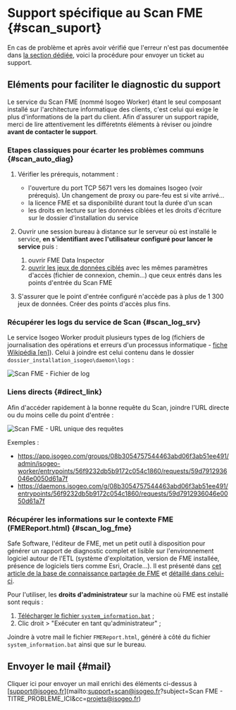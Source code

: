 # Support spécifique au Scan FME {#scan_suport}

En cas de problème et après avoir vérifié que l&apos;erreur n&apos;est pas documentée dans [la section dédiée](faq.html), voici la procédure pour envoyer un ticket au support.

## Eléments pour faciliter le diagnostic du support

Le service du Scan FME (nommé Isogeo Worker) étant le seul composant installé sur l&apos;architecture informatique des clients, c&apos;est celui qui exige le plus d&apos;informations de la part du client. Afin d&apos;assurer un support rapide, merci de lire attentivement les différetnts éléments à réviser ou joindre **avant de contacter le support**.

### Etapes classiques pour écarter les problèmes communs {#scan_auto_diag}

1. Vérifier les prérequis, notamment :

    * l&apos;ouverture du port TCP 5671 vers les domaines Isogeo (voir prérequis). Un changement de proxy ou pare-feu est si vite arrivé...
    * la licence FME et sa disponibilité durant tout la durée d&apos;un scan
    * les droits en lecture sur les données ciblées et les droits d&apos;écriture sur le dossier d&apos;installation du service

2. Ouvrir une session bureau à distance sur le serveur où est installé le service, **en s&apos;identifiant avec l&apos;utilisateur configuré pour lancer le service** puis :

    1. ouvrir FME Data Inspector
    2. [ouvrir les jeux de données ciblés](https://desktopmanualbasic.safe.com/DesktopBasic1Basics/1.13.ViewingData.html) avec les mêmes paramètres d&apos;accès (fichier de connexion, chemin...) que ceux entrés dans les points d&apos;entrée du Scan FME

3. S&apos;assurer que le point d&apos;entrée configuré n&apos;accède pas à plus de 1 300 jeux de données. Créer des points d&apos;accès plus fins.

### Récupérer les logs du service de Scan {#scan_log_srv}

Le service Isogeo Worker produit plusieurs types de log (fichiers de journalisation des opérations et erreurs d&apos;un processus informatique - [fiche Wikipédia [en]](https://en.wikipedia.org/wiki/Log_file)). Celui à joindre est celui contenu dans le dossier `dossier_installation_isogeo\daemon\logs` :

![Scan FME - Fichier de log](/assets/scanFME_install_log_file.png "Fichier log du service Isogeo Worker (Scan FME)")

### Liens directs {#direct_link}

Afin d&apos;accéder rapidement à la bonne requête du Scan, joindre l&apos;URL directe ou du moins celle du point d&apos;entrée :

![Scan FME - URL unique des requêtes](/assets/scanFME_request_url.png "Récupérer l&apos;URL directe d&apos;une requête du Scan")

Exemples :

* <https://app.isogeo.com/groups/08b3054757544463abd06f3ab51ee491/admin/isogeo-worker/entrypoints/56f9232db5b9172c054c1860/requests/59d7912936046e0050d61a7f>
* <https://daemons.isogeo.com/g/08b3054757544463abd06f3ab51ee491/entrypoints/56f9232db5b9172c054c1860/requests/59d7912936046e0050d61a7f>

### Récupérer les informations sur le contexte FME (FMEReport.html) {#scan_log_fme}

Safe Software, l&apos;éditeur de FME, met un petit outil à disposition pour générer un rapport de diagnostic complet et lisible sur l&apos;environnement logiciel autour de l&apos;ETL (système d&apos;exploitation, version de FME installée, présence de logiciels tiers comme Esri, Oracle...). Il est présenté dans [cet article de la base de connaissance partagée de FME](https://knowledge.safe.com/articles/714/general-troubleshooting-gathering-system-informati.html) et [détaillé dans celui-ci](https://knowledge.safe.com/articles/692/a-guide-to-interpreting-the-system-information-bat.html).

Pour l&apos;utiliser, les **droits d&apos;administrateur** sur la machine où FME est installé sont requis :

1. [Télécharger le fichier `system_information.bat`](https://cdn.rawgit.com/safesoftware/system-information-batch/master/system_information.bat) ;
2. Clic droit > "Exécuter en tant qu&apos;administrateur" ;

Joindre à votre mail le fichier `FMEReport.html`, généré à côté du fichier `system_information.bat` ainsi que sur le bureau.

## Envoyer le mail {#mail}

Cliquer ici pour envoyer un mail enrichi des éléments ci-dessus à [support@isogeo.fr](mailto:support+scan@isogeo.fr?subject=Scan FME - TITRE_PROBLEME_ICI&cc=projets@isogeo.fr)
